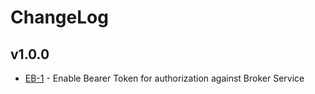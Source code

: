 # ChangeLog

## v1.0.0

* [EB-1](https://jira.ralph-schuster.eu/browse/EB-1) - Enable Bearer Token for authorization against Broker Service
